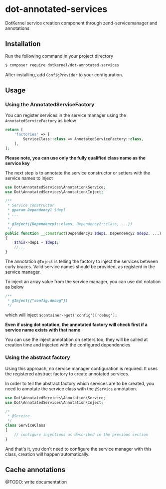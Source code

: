 # dot-annotated-services

DotKernel service creation component through zend-servicemanager and annotations

## Installation

Run the following command in your project directory
```bash
$ composer require dotkernel/dot-annotated-services
```

After installing, add `ConfigProvider` to your configuration.

## Usage

### Using the AnnotatedServiceFactory

You can register services in the service manager using the `AnnotatedServiceFactory` as below
```php
return [
    'factories' => [
        ServiceClass::class => AnnotatedServiceFactory::class,
    ],
];
```

**Please note, you can use only the fully qualified class name as the service key**

The next step is to annotate the service constructor or setters with the service names to inject
```php
use Dot\AnnotatedServices\Annotation\Service;
use Dot\AnnotatedServices\Annotation\Inject;

/**
 * Service constructor
 * @param Dependency1 $dep1
 * ...
 * 
 * @Inject({Dependency1::class, Dependency2::class, ...})
 */
public function __construct(Dependency1 $dep1, Dependency2 $dep2, ...)
{
    $this->dep1 = $dep1;
    //...
}
```

The annotation `@Inject` is telling the factory to inject the services between curly braces.
Valid service names should be provided, as registerd in the service manager.

To inject an array value from the service manager, you can use dot notation as below
```php
/**
 * @Inject({"config.debug"})
 */
```

which will inject `$container->get('config')['debug'];`

**Even if using dot notation, the annotated factory will check first if a service name exists with that name**

You can use the inject annotation on setters too, they will be called at creation time and injected with the configured dependencies.

### Using the abstract factory

Using this approach, no service manager configuration is required. It uses the registered abstract factory to create annotated services.

In order to tell the abstract factory which services are to be created, you need to annotate the service class with the `@Service` annotation.
```php
use Dot\AnnotatedServices\Annotation\Service;
use Dot\AnnotatedServices\Annotation\Inject;

/*
 * @Service
 */
class ServiceClass
{
    // configure injections as described in the previous section
}
```

And that's it, you don't need to configure the service manager with this class, creation will happen automatically.


## Cache annotations

@TODO: write documentation
